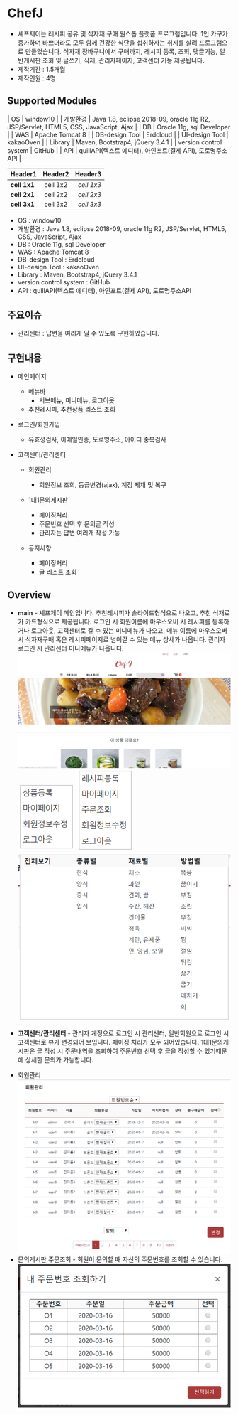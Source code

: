 # ChefJ
* 셰프제이는 레시피 공유 및 식자재 구매 원스톱 플랫폼 프로그램입니다. 1인 가구가 증가하며 바쁘더라도 모두 함께 건강한 식단을 섭취하자는 취지를 살려 프로그램으로 만들었습니다. 식자재 장바구니에서 구매까지, 레시피 등록, 조회, 댓글기능, 일반게시판 조회 및 글쓰기, 삭제, 관리자페이지, 고객센터 기능  제공됩니다.
* 제작기간 : 1.5개월
* 제작인원 : 4명

## Supported Modules
| OS | window10 |
| 개발환경  | Java 1.8, eclipse 2018-09, oracle 11g R2, JSP/Servlet, HTML5, CSS, JavaScript, Ajax |
| DB  | Oracle 11g, sql Developer |
| WAS  | Apache Tomcat 8 |
| DB-design Tool  | Erdcloud |
| UI-design Tool | kakaoOven |
| Library  | Maven, Bootstrap4, jQuery 3.4.1 |
| version control system  | GitHub |
| API  | quillAPI(텍스트 에디터), 아인포트(결제 API), 도로명주소API |


|  <center>Header1</center> |  <center>Header2</center> |  <center>Header3</center> |
|:--------|:--------:|--------:|
|**cell 1x1** | <center>cell 1x2 </center> |*cell 1x3* |
|**cell 2x1** | <center>cell 2x2 </center> |*cell 2x3* |
|**cell 3x1** | <center>cell 3x2 </center> |*cell 3x3* |

* OS : window10
* 개발환경 : Java 1.8, eclipse 2018-09, oracle 11g R2, JSP/Servlet, HTML5, CSS, JavaScript, Ajax
* DB : Oracle 11g, sql Developer
* WAS : Apache Tomcat 8
* DB-design Tool : Erdcloud
* UI-design Tool : kakaoOven
* Library : Maven, Bootstrap4, jQuery 3.4.1
* version control system : GitHub
* API : quillAPI(텍스트 에디터), 아인포트(결제 API), 도로명주소API

## 주요이슈
* 관리센터 : 답변을 여러개 달 수 있도록 구현하였습니다.

## 구현내용
* 메인페이지
  - 메뉴바
    + 서브메뉴, 미니메뉴, 로그아웃
  - 추천레시피, 추천상품 리스트 조회
  
* 로그인/회원가입
  - 유효성검사, 이메일인증, 도로명주소, 아이디 중복검사
  
* 고객센터/관리센터
  - 회원관리
    + 회원정보 조회, 등급변경(ajax), 계정 제재 및 복구
   
  - 1대1문의게시판
    + 페이징처리
    + 주문번호 선택 후 문의글 작성
    + 관리자는 답변 여러개 작성 가능
   
  - 공지사항
    + 페이징처리
    + 글 리스트 조회

## Overview
* **main** - 셰프제이 메인입니다. 추천레시피가 슬라이드형식으로 나오고, 추천 식재료가 카드형식으로 제공됩니다. 로그인 시 회원이름에 마우스오버 시 레시피를 등록하거나 로그아웃, 고객센터로 갈 수 있는 미니메뉴가 나오고, 메뉴 이름에 마우스오버 시 식자재구매 혹은 레시피페이지로 넘어갈 수 있는 메뉴 상세가 나옵니다. 관리자 로그인 시 관리센터 미니메뉴가 나옵니다.
  ![main](docs/images/ChefJ메인view.png)
  ![minimenu](docs/images/관리자submenuview.png)
  ![minimenu2](docs/images/회원submenuview.png)
  ![menu](docs/images/메뉴view.png)
  
* **고객센터/관리센터** - 관리자 계정으로 로그인 시 관리센터, 일반회원으로 로그인 시 고객센터로 뷰가 변경되어 보입니다. 페이징 처리가 모두 되어있습니다. 1대1문의게시판은 글 작성 시 주문내역을 조회하여 주문번호 선택 후 글을 작성할 수 있기때문에 상세한 문의가 가능합니다.
 - 회원관리
 ![schedule](docs/images/회원관리view.png)
 - 문의게시판 주문조회 - 회원이 문의할 때 자신의 주문번호를 조회할 수 있습니다.
  ![schedule](docs/images/주문조회view.png)




